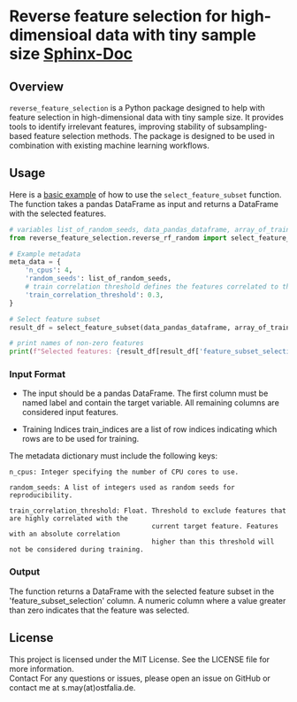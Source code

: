 # Reverse feature selection for high-dimensioal data with tiny sample size [Sphinx-Doc](https://sigrun-may.github.io/reverse-feature-selection/)

## Overview

`reverse_feature_selection` is a Python package designed to help with feature selection in high-dimensional data with
tiny sample size. It provides tools to identify irrelevant features, improving stability of subsampling-based feature
selection methods. The package is designed to be used in combination with existing machine learning workflows.

 
[//]: # (## Features)

[//]: # ()
[//]: # (- Automated feature selection)

[//]: # (- Support for various machine learning models)

[//]: # (- Easy integration with existing workflows)

[//]: # ()
[//]: # (## Installation)

[//]: # ()
[//]: # (You can install the package using `pip`:)

[//]: # ()
[//]: # (```sh)

[//]: # (pip install reverse_feature_selection)

[//]: # (```)

## Usage

Here is a [basic example](reverse_feature_selection/basic_example.py) of how to use the `select_feature_subset` function. The function takes a pandas DataFrame as input
and returns a DataFrame with the selected features. 

```python
# variables list_of_random_seeds, data_pandas_dataframe, array_of_train_indices must be defined additionally
from reverse_feature_selection.reverse_rf_random import select_feature_subset

# Example metadata
meta_data = {
    'n_cpus': 4,
    'random_seeds': list_of_random_seeds,
    # train correlation threshold defines the features correlated to the target to be removed from the training data
    'train_correlation_threshold': 0.3,
}

# Select feature subset
result_df = select_feature_subset(data_pandas_dataframe, array_of_train_indices, meta_data)

# print names of non-zero features
print(f"Selected features: {result_df[result_df['feature_subset_selection'] > 0]}")
```

### Input Format
 - The input should be a pandas DataFrame. The first column must be named label and contain the target variable. 
All remaining columns are considered input features.

- Training Indices train_indices are a list of row indices indicating which rows are to be used for training.

The metadata dictionary must include the following keys:

    n_cpus: Integer specifying the number of CPU cores to use.

    random_seeds: A list of integers used as random seeds for reproducibility.

    train_correlation_threshold: Float. Threshold to exclude features that are highly correlated with the 
                                        current target feature. Features with an absolute correlation 
                                        higher than this threshold will not be considered during training.


### Output

The function returns a DataFrame with the selected feature subset in the 'feature_subset_selection' column. A numeric 
column where a value greater than zero indicates that the feature was selected.

[//]: # (- The first column should contain the labels and should be named 'label'.)

[//]: # (- The remaining columns should contain the features.)

[//]: # (- The function also requires a list of indices for the training data and a dictionary with metadata.)

[//]: # (- The metadata should contain the number of CPUs to use, a list of random seeds, and a threshold for the correlation between the features and the target variable.)

[//]: # (- The function returns a DataFrame with the selected features.)

[//]: # (- The selected features are indicated by a value greater than zero in the 'feature_subset_selection' column.)

[//]: # (- The function uses a random forest model to select the features.)

[//]: # (- The function uses a leave-one-out cross-validation approach to select the features.)

[//]: # (- The function uses a random seed to ensure reproducibility.)

[//]: # (- The function uses a threshold to remove features that are highly correlated with the target variable.)

[//]: # (- The function uses a threshold to remove features that are highly correlated with other features.)



## License

This project is licensed under the MIT License. See the LICENSE file for more information.\
Contact
For any questions or issues, please open an issue on GitHub or contact me at s.may(at)ostfalia.de.
